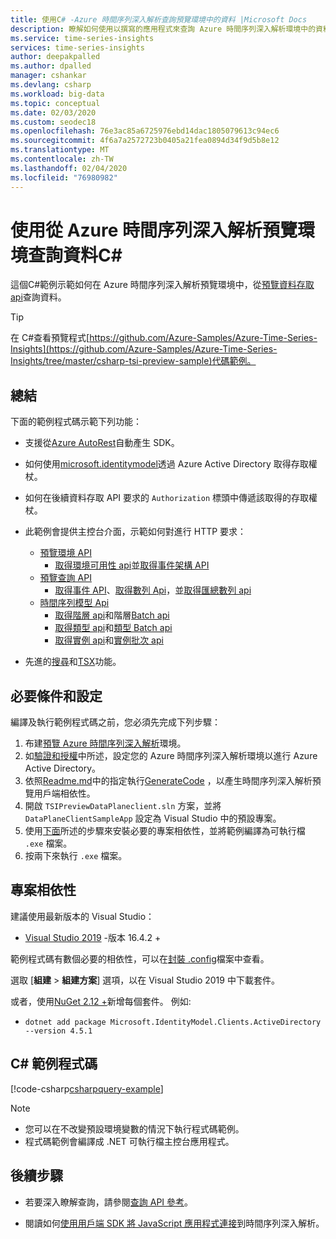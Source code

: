 ```yaml
---
title: 使用C# -Azure 時間序列深入解析查詢預覽環境中的資料 |Microsoft Docs
description: 瞭解如何使用以撰寫的應用程式來查詢 Azure 時間序列深入解析環境中的資料C#。
ms.service: time-series-insights
services: time-series-insights
author: deepakpalled
ms.author: dpalled
manager: cshankar
ms.devlang: csharp
ms.workload: big-data
ms.topic: conceptual
ms.date: 02/03/2020
ms.custom: seodec18
ms.openlocfilehash: 76e3ac85a6725976ebd14dac1805079613c94ec6
ms.sourcegitcommit: 4f6a7a2572723b0405a21fea0894d34f9d5b8e12
ms.translationtype: MT
ms.contentlocale: zh-TW
ms.lasthandoff: 02/04/2020
ms.locfileid: "76980982"
---
```

# <a name="query-data-from-the-azure-time-series-insights-preview-environment-using-c"></a>使用從 Azure 時間序列深入解析預覽環境查詢資料C#

這個C#範例示範如何在 Azure 時間序列深入解析預覽環境中，從[預覽資料存取 api](https://docs.microsoft.com/rest/api/time-series-insights/preview)查詢資料。

> [!TIP]
> 在 C#查看預覽程式[https://github.com/Azure-Samples/Azure-Time-Series-Insights](https://github.com/Azure-Samples/Azure-Time-Series-Insights/tree/master/csharp-tsi-preview-sample)代碼範例。

## <a name="summary"></a>總結

下面的範例程式碼示範下列功能：

* 支援從[Azure AutoRest](https://github.com/Azure/AutoRest)自動產生 SDK。
* 如何使用[microsoft.identitymodel](https://www.nuget.org/packages/Microsoft.IdentityModel.Clients.ActiveDirectory/)透過 Azure Active Directory 取得存取權杖。
* 如何在後續資料存取 API 要求的 `Authorization` 標頭中傳遞該取得的存取權杖。 
* 此範例會提供主控台介面，示範如何對進行 HTTP 要求：

    * [預覽環境 API](https://docs.microsoft.com/rest/api/time-series-insights/preview#preview-environments-apis)
        * [取得環境可用性 api](https://docs.microsoft.com/rest/api/time-series-insights/dataaccess(preview)/query/getavailability)並[取得事件架構 API](https://docs.microsoft.com/rest/api/time-series-insights/dataaccess(preview)/query/geteventschema)
    * [預覽查詢 API](https://docs.microsoft.com/rest/api/time-series-insights/preview#query-apis)
        * [取得事件 API](https://docs.microsoft.com/rest/api/time-series-insights/dataaccess(preview)/query/execute#getevents)、[取得數列 Api](https://docs.microsoft.com/rest/api/time-series-insights/dataaccess(preview)/query/execute#getseries)，並[取得匯總數列 api](https://docs.microsoft.com/rest/api/time-series-insights/dataaccess(preview)/query/execute#aggregateseries)
    * [時間序列模型 Api](https://docs.microsoft.com/rest/api/time-series-insights/dataaccess(preview)/query/execute#aggregateseries)
        * [取得階層 api](https://docs.microsoft.com/rest/api/time-series-insights/dataaccess(preview)/timeserieshierarchies/get)和階層[Batch api](https://docs.microsoft.com/rest/api/time-series-insights/dataaccess(preview)/timeserieshierarchies/executebatch)
        * [取得類型 api](https://docs.microsoft.com/rest/api/time-series-insights/dataaccess(preview)/timeseriestypes/get)和[類型 Batch api](https://docs.microsoft.com/rest/api/time-series-insights/dataaccess(preview)/timeseriestypes/executebatch)
        * [取得實例 api](https://docs.microsoft.com/rest/api/time-series-insights/dataaccess(preview)/timeseriesinstances/get)和[實例批次 api](https://docs.microsoft.com/rest/api/time-series-insights/dataaccess(preview)/timeseriesinstances/executebatch)
* 先進的[搜尋](https://docs.microsoft.com/rest/api/time-series-insights/preview#search-features)和[TSX](https://docs.microsoft.com/rest/api/time-series-insights/preview#time-series-expression-and-syntax)功能。

## <a name="prerequisites-and-setup"></a>必要條件和設定

編譯及執行範例程式碼之前，您必須先完成下列步驟：

1. 布建[預覽 Azure 時間序列深入解析](https://docs.microsoft.com/azure/time-series-insights/time-series-insights-update-how-to-manage#create-the-environment)環境。
1. 如[驗證和授權](time-series-insights-authentication-and-authorization.md)中所述，設定您的 Azure 時間序列深入解析環境以進行 Azure Active Directory。 
1. 依照[Readme.md](https://github.com/Azure-Samples/Azure-Time-Series-Insights/blob/master/csharp-tsi-preview-sample/DataPlaneClient/Readme.md)中的指定執行[GenerateCode](https://github.com/Azure-Samples/Azure-Time-Series-Insights/blob/master/csharp-tsi-preview-sample/DataPlaneClient/GenerateCode.bat) ，以產生時間序列深入解析預覽用戶端相依性。
1. 開啟 `TSIPreviewDataPlaneclient.sln` 方案，並將 `DataPlaneClientSampleApp` 設定為 Visual Studio 中的預設專案。
1. 使用[下面](#project-dependencies)所述的步驟來安裝必要的專案相依性，並將範例編譯為可執行檔 `.exe` 檔案。
1. 按兩下來執行 `.exe` 檔案。

## <a name="project-dependencies"></a>專案相依性

建議使用最新版本的 Visual Studio：

* [Visual Studio 2019](https://visualstudio.microsoft.com/vs/) -版本 16.4.2 +

範例程式碼有數個必要的相依性，可以在[封裝 .config](https://github.com/Azure-Samples/Azure-Time-Series-Insights/blob/master/csharp-tsi-preview-sample/DataPlaneClientSampleApp/packages.config)檔案中查看。

選取 [**組建** > **組建方案**] 選項，以在 Visual Studio 2019 中下載套件。 

或者，使用[NuGet 2.12 +](https://www.nuget.org/)新增每個套件。 例如:

* `dotnet add package Microsoft.IdentityModel.Clients.ActiveDirectory --version 4.5.1`

## <a name="c-sample-code"></a>C# 範例程式碼

[!code-csharp[csharpquery-example](~/samples-tsi/csharp-tsi-preview-sample/DataPlaneClientSampleApp/Program.cs)]

> [!NOTE]
> * 您可以在不改變預設環境變數的情況下執行程式碼範例。
> * 程式碼範例會編譯成 .NET 可執行檔主控台應用程式。

## <a name="next-steps"></a>後續步驟

- 若要深入瞭解查詢，請參閱[查詢 API 參考](https://docs.microsoft.com/rest/api/time-series-insights/preview-query)。

- 閱讀如何[使用用戶端 SDK 將 JavaScript 應用程式連接](https://github.com/microsoft/tsiclient)到時間序列深入解析。
